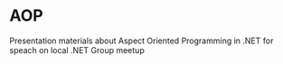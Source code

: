 # AOP
Presentation materials about Aspect Oriented Programming in .NET for speach on local .NET Group meetup
